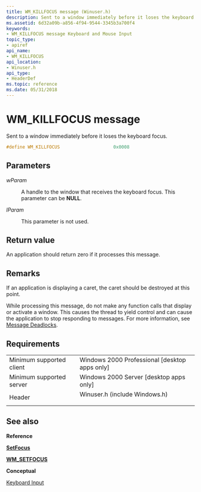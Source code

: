 ```yaml
---
title: WM_KILLFOCUS message (Winuser.h)
description: Sent to a window immediately before it loses the keyboard focus.
ms.assetid: 6d32a09b-a856-4f94-9544-3345b3a700f4
keywords:
- WM_KILLFOCUS message Keyboard and Mouse Input
topic_type:
- apiref
api_name:
- WM_KILLFOCUS
api_location:
- Winuser.h
api_type:
- HeaderDef
ms.topic: reference
ms.date: 05/31/2018
---
```


# WM\_KILLFOCUS message

Sent to a window immediately before it loses the keyboard focus.


```C++
#define WM_KILLFOCUS                    0x0008
```



## Parameters

<dl> <dt>

*wParam* 
</dt> <dd>

A handle to the window that receives the keyboard focus. This parameter can be **NULL**.

</dd> <dt>

*lParam* 
</dt> <dd>

This parameter is not used.

</dd> </dl>

## Return value

An application should return zero if it processes this message.

## Remarks

If an application is displaying a caret, the caret should be destroyed at this point.

While processing this message, do not make any function calls that display or activate a window. This causes the thread to yield control and can cause the application to stop responding to messages. For more information, see [Message Deadlocks](/windows/desktop/winmsg/about-messages-and-message-queues).

## Requirements



|                                     |                                                                                                          |
|-------------------------------------|----------------------------------------------------------------------------------------------------------|
| Minimum supported client<br/> | Windows 2000 Professional \[desktop apps only\]<br/>                                               |
| Minimum supported server<br/> | Windows 2000 Server \[desktop apps only\]<br/>                                                     |
| Header<br/>                   | <dl> <dt>Winuser.h (include Windows.h)</dt> </dl> |



## See also

<dl> <dt>

**Reference**
</dt> <dt>

[**SetFocus**](/windows/win32/api/winuser/nf-winuser-setfocus)
</dt> <dt>

[**WM\_SETFOCUS**](wm-setfocus.md)
</dt> <dt>

**Conceptual**
</dt> <dt>

[Keyboard Input](keyboard-input.md)
</dt> </dl>

 


